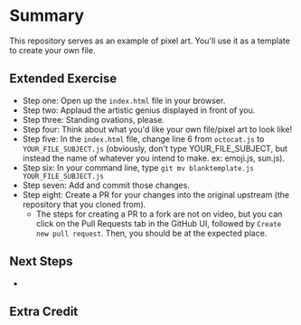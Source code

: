 # Summary
This repository serves as an example of pixel art. You'll use it as a template to create your own file.

## Extended Exercise
- Step one: Open up the `index.html` file in your browser.
- Step two: Applaud the artistic genius displayed in front of you.
- Step three: Standing ovations, please.
- Step four: Think about what you'd like your own file/pixel art to look like!
- Step five: In the `index.html` file, change line 6 from `octocat.js` to `YOUR_FILE_SUBJECT.js` (obviously, don't type YOUR_FILE_SUBJECT, but instead the name of whatever you intend to make. ex: emoji.js, sun.js).
- Step six: In your command line, type `git mv blanktemplate.js YOUR_FILE_SUBJECT.js`
- Step seven: Add and commit those changes.
- Step eight: Create a PR for your changes into the original upstream (the repository that you cloned from).
  - The steps for creating a PR to a fork are not on video, but you can click on the Pull Requests tab in the GitHub UI, followed by `Create new pull request`. Then, you should be at the expected place. 

## Next Steps
-

## Extra Credit
